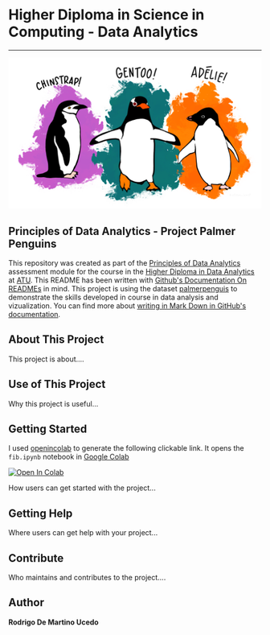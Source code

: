 # Higher Diploma in Science in Computing - Data Analytics
******

![Penguins](lter_penguins.png)

## Principles of Data Analytics - Project Palmer Penguins

This repository was created as part of the [Principles of Data Analytics](https://www.gmit.ie/principles-of-data-analytics) assessment module for the course in the [Higher Diploma in Data Analytics](https://www.gmit.ie/higher-diploma-in-science-in-computing-in-data-analytics?_gl=1*1bcdos0*_ga*MTE3OTU2MzQ5LjE2OTY2MDYwMzE.*_ga_5R02GBYV8V*MTcxNDMzOTE2Ni4xMS4xLjE3MTQzMzkyMDAuMC4wLjA.) at [ATU](https://www.atu.ie/). This README has been written with [Github's Documentation On READMEs](https://docs.github.com/en/repositories/managing-your-repositorys-settings-and-features/customizing-your-repository/about-readmes) in mind. This project is using the dataset [palmerpenguis](https://allisonhorst.github.io/palmerpenguins/) to demonstrate the skills developed in course in data analysis and vizualization. You can find more about [writing in Mark Down in GitHub's documentation](https://docs.github.com/en/get-started/writing-on-github/getting-started-with-writing-and-formatting-on-github/basic-writing-and-formatting-syntax).

## About This Project

This project is about....


## Use of This Project

Why this project is useful...


## Getting Started


I used [openincolab](https://openincolab.com/) to generate the following clickable link.
It opens the `fib.ipynb` notebook in [Google Colab](https://colab.research.google.com/)

<a target="_blank" href="https://colab.research.google.com/github/RodrigoDMU/MyWorkPDA/blob/main/fib.ipynb">
  <img src="https://colab.research.google.com/assets/colab-badge.svg" alt="Open In Colab"/>
</a>

How users can get started with the project...


## Getting Help

Where users can get help with your project...


## Contribute

Who maintains and contributes to the project....


## Author

**Rodrigo De Martino Ucedo**

